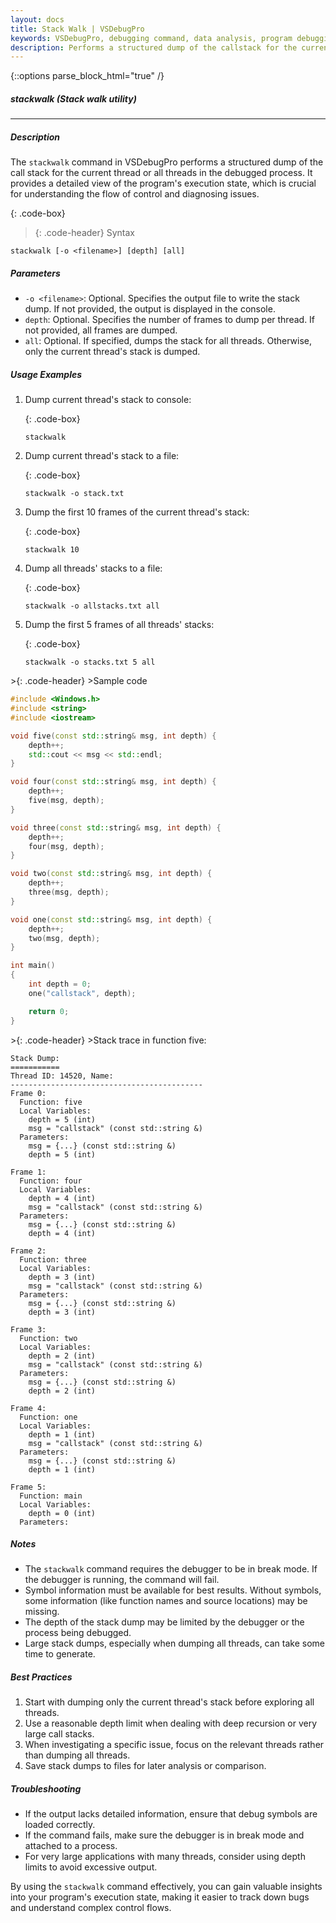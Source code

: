 ```yaml
---
layout: docs
title: Stack Walk | VSDebugPro
keywords: VSDebugPro, debugging command, data analysis, program debugging, visual studio debugging, stack dump ,stack walk, program stack, callstack
description: Performs a structured dump of the callstack for the current thread or all threads in the debugged process.
---
```

{::options parse_block_html="true" /}

##### stackwalk (Stack walk utility)
---
##### Description

The `stackwalk` command in VSDebugPro performs a structured dump of the call stack for the current thread or all threads in the debugged process. It provides a detailed view of the program's execution state, which is crucial for understanding the flow of control and diagnosing issues.

{: .code-box}
>{: .code-header}
>Syntax
```
stackwalk [-o <filename>] [depth] [all]
```

##### Parameters

- `-o <filename>`: Optional. Specifies the output file to write the stack dump. If not provided, the output is displayed in the console.
- `depth`: Optional. Specifies the number of frames to dump per thread. If not provided, all frames are dumped.
- `all`: Optional. If specified, dumps the stack for all threads. Otherwise, only the current thread's stack is dumped.

##### Usage Examples

1. Dump current thread's stack to console:

   {: .code-box}
   ```
   stackwalk
   ```

2. Dump current thread's stack to a file:

   {: .code-box}
   ```
   stackwalk -o stack.txt
   ```

3. Dump the first 10 frames of the current thread's stack:

   {: .code-box}
   ```
   stackwalk 10
   ```

4. Dump all threads' stacks to a file:

   {: .code-box}
   ```
   stackwalk -o allstacks.txt all
   ```

5. Dump the first 5 frames of all threads' stacks:

   {: .code-box}
   ```
   stackwalk -o stacks.txt 5 all
   ```

<div class="code-box">
>{: .code-header}
>Sample code

```cpp
#include <Windows.h>
#include <string>
#include <iostream>

void five(const std::string& msg, int depth) {
    depth++;
    std::cout << msg << std::endl;
}

void four(const std::string& msg, int depth) {
    depth++;
    five(msg, depth);
}

void three(const std::string& msg, int depth) {
    depth++;
    four(msg, depth);
}

void two(const std::string& msg, int depth) {
    depth++;
    three(msg, depth);
}

void one(const std::string& msg, int depth) {
    depth++;
    two(msg, depth);
}

int main()
{
    int depth = 0;
    one("callstack", depth);

    return 0;
}
```
</div>


<div class="code-box">
>{: .code-header}
>Stack trace in function five:

```
Stack Dump:
===========
Thread ID: 14520, Name: 
-------------------------------------------
Frame 0:
  Function: five
  Local Variables:
    depth = 5 (int)
    msg = "callstack" (const std::string &)
  Parameters:
    msg = {...} (const std::string &)
    depth = 5 (int)

Frame 1:
  Function: four
  Local Variables:
    depth = 4 (int)
    msg = "callstack" (const std::string &)
  Parameters:
    msg = {...} (const std::string &)
    depth = 4 (int)

Frame 2:
  Function: three
  Local Variables:
    depth = 3 (int)
    msg = "callstack" (const std::string &)
  Parameters:
    msg = {...} (const std::string &)
    depth = 3 (int)

Frame 3:
  Function: two
  Local Variables:
    depth = 2 (int)
    msg = "callstack" (const std::string &)
  Parameters:
    msg = {...} (const std::string &)
    depth = 2 (int)

Frame 4:
  Function: one
  Local Variables:
    depth = 1 (int)
    msg = "callstack" (const std::string &)
  Parameters:
    msg = {...} (const std::string &)
    depth = 1 (int)

Frame 5:
  Function: main
  Local Variables:
    depth = 0 (int)
  Parameters:
```
</div>

##### Notes

- The `stackwalk` command requires the debugger to be in break mode. If the debugger is running, the command will fail.
- Symbol information must be available for best results. Without symbols, some information (like function names and source locations) may be missing.
- The depth of the stack dump may be limited by the debugger or the process being debugged.
- Large stack dumps, especially when dumping all threads, can take some time to generate.

##### Best Practices

1. Start with dumping only the current thread's stack before exploring all threads.
2. Use a reasonable depth limit when dealing with deep recursion or very large call stacks.
3. When investigating a specific issue, focus on the relevant threads rather than dumping all threads.
4. Save stack dumps to files for later analysis or comparison.

##### Troubleshooting

- If the output lacks detailed information, ensure that debug symbols are loaded correctly.
- If the command fails, make sure the debugger is in break mode and attached to a process.
- For very large applications with many threads, consider using depth limits to avoid excessive output.

By using the `stackwalk` command effectively, you can gain valuable insights into your program's execution state, making it easier to track down bugs and understand complex control flows.